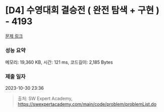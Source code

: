 # [D4] 수영대회 결승전 ( 완전 탐색 + 구현 ) - 4193 

[문제 링크](https://swexpertacademy.com/main/code/problem/problemDetail.do?contestProbId=AWKaG6_6AGQDFARV) 

### 성능 요약

메모리: 19,360 KB, 시간: 121 ms, 코드길이: 2,185 Bytes

### 제출 일자

2023-10-30 23:36



> 출처: SW Expert Academy, https://swexpertacademy.com/main/code/problem/problemList.do
